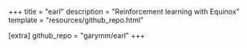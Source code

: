 +++
title = "earl"
description = "Reinforcement learning with Equinox"
template = "resources/github_repo.html"

[extra]
github_repo = "garymm/earl"
+++